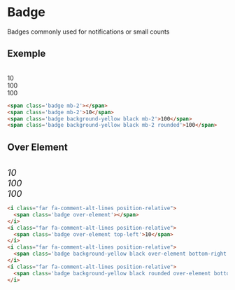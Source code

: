 # Badge

Badges commonly used for notifications or small counts

## Exemple

<span class='badge mb-2'></span><br />
<span class='badge mb-2'>10</span><br />
<span class='badge background-yellow black mb-2'>100</span><br />
<span class='badge background-yellow black mb-2 rounded'>100</span><br />

```html
<span class='badge mb-2'></span>
<span class='badge mb-2'>10</span>
<span class='badge background-yellow black mb-2'>100</span>
<span class='badge background-yellow black mb-2 rounded'>100</span>
```

## Over Element

<i class="far fa-comment-alt-lines mb-3 position-relative" style='font-size: 20px'>
  <span class='badge over-element'></span>
</i><br/>
<i class="far fa-comment-alt-lines mb-3 position-relative" style='font-size: 20px'>
  <span class='badge over-element top-left'>10</span>
</i><br/>
<i class="far fa-comment-alt-lines mb-3 position-relative" style='font-size: 20px'>
  <span class='badge background-yellow black over-element bottom-right'>100</span>
</i><br/>
<i class="far fa-comment-alt-lines mb-3 position-relative" style='font-size: 20px'>
  <span class='badge background-yellow black rounded over-element bottom-left'>100</span>
</i><br/>

```html
<i class="far fa-comment-alt-lines position-relative">
  <span class='badge over-element'></span>
</i>
<i class="far fa-comment-alt-lines position-relative">
  <span class='badge over-element top-left'>10</span>
</i>
<i class="far fa-comment-alt-lines position-relative">
  <span class='badge background-yellow black over-element bottom-right'>100</span>
</i>
<i class="far fa-comment-alt-lines position-relative">
  <span class='badge background-yellow black rounded over-element bottom-left'>100</span>
</i>
```